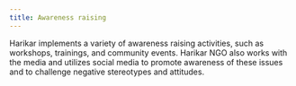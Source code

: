 ```yaml
---
title: Awareness raising
---
```


Harikar implements a variety of awareness raising activities, such as workshops, trainings, and community events. Harikar NGO also works with the media and utilizes social media to promote awareness of these issues and to challenge negative stereotypes and attitudes.